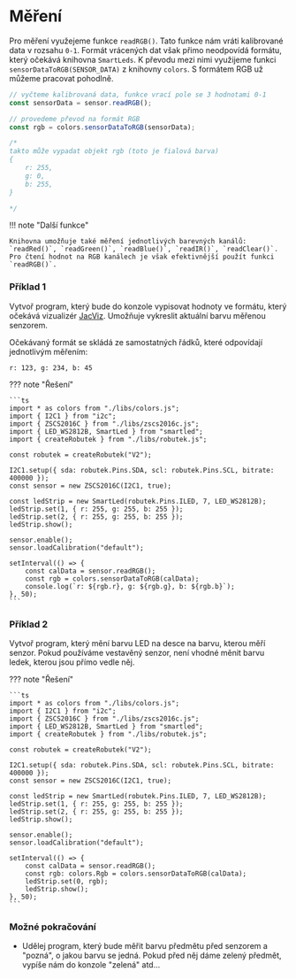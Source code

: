 # Měření

Pro měření využejeme funkce `readRGB()`. Tato funkce nám vráti kalibrované data v rozsahu `0-1`. Formát vrácených dat však přimo neodpovídá formátu, který očekává knihovna `SmartLeds`. K převodu mezi nimi využijeme funkci `sensorDataToRGB(SENSOR_DATA)` z knihovny `colors`. S formátem RGB už můžeme pracovat pohodlně.

```ts
// vyčteme kalibrovaná data, funkce vrací pole se 3 hodnotami 0-1
const sensorData = sensor.readRGB();

// provedeme převod na formát RGB
const rgb = colors.sensorDataToRGB(sensorData);

/*
takto může vypadat objekt rgb (toto je fialová barva)
{
    r: 255,
    g: 0,
    b: 255,
}

*/
```

!!! note "Další funkce"

    Knihovna umožňuje také měření jednotlivých barevných kanálů: `readRed()`, `readGreen()`, `readBlue()`, `readIR()`, `readClear()`. Pro čtení hodnot na RGB kanálech je však efektivnější použít funkci `readRGB()`.


### Příklad 1

Vytvoř program, který bude do konzole vypisovat hodnoty ve formátu, který očekává vizualizér [JacViz](https://viz.jaculus.org). Umožňuje vykreslit aktuální barvu měřenou senzorem.

Očekávaný formát se skládá ze samostatných řádků, které odpovídají jednotlivým měřením:

```
r: 123, g: 234, b: 45
```

??? note "Řešení"

    ```ts
    import * as colors from "./libs/colors.js";
    import { I2C1 } from "i2c";
    import { ZSCS2016C } from "./libs/zscs2016c.js";
    import { LED_WS2812B, SmartLed } from "smartled";
    import { createRobutek } from "./libs/robutek.js";

    const robutek = createRobutek("V2");

    I2C1.setup({ sda: robutek.Pins.SDA, scl: robutek.Pins.SCL, bitrate: 400000 });
    const sensor = new ZSCS2016C(I2C1, true);

    const ledStrip = new SmartLed(robutek.Pins.ILED, 7, LED_WS2812B);
    ledStrip.set(1, { r: 255, g: 255, b: 255 });
    ledStrip.set(2, { r: 255, g: 255, b: 255 });
    ledStrip.show();

    sensor.enable();
    sensor.loadCalibration("default");

    setInterval(() => {
        const calData = sensor.readRGB();
        const rgb = colors.sensorDataToRGB(calData);
        console.log(`r: ${rgb.r}, g: ${rgb.g}, b: ${rgb.b}`);
    }, 50);
    ```

### Příklad 2

Vytvoř program, který mění barvu LED na desce na barvu, kterou měří senzor. Pokud používáme vestavěný senzor, není vhodné měnit barvu ledek, kterou jsou přímo vedle něj.

??? note "Řešení"

    ```ts
    import * as colors from "./libs/colors.js";
    import { I2C1 } from "i2c";
    import { ZSCS2016C } from "./libs/zscs2016c.js";
    import { LED_WS2812B, SmartLed } from "smartled";
    import { createRobutek } from "./libs/robutek.js";

    const robutek = createRobutek("V2");

    I2C1.setup({ sda: robutek.Pins.SDA, scl: robutek.Pins.SCL, bitrate: 400000 });
    const sensor = new ZSCS2016C(I2C1, true);

    const ledStrip = new SmartLed(robutek.Pins.ILED, 7, LED_WS2812B);
    ledStrip.set(1, { r: 255, g: 255, b: 255 });
    ledStrip.set(2, { r: 255, g: 255, b: 255 });
    ledStrip.show();

    sensor.enable();
    sensor.loadCalibration("default");

    setInterval(() => {
        const calData = sensor.readRGB();
        const rgb: colors.Rgb = colors.sensorDataToRGB(calData);
        ledStrip.set(0, rgb);
        ledStrip.show();
    }, 50);
    ```

### Možné pokračování

- Udělej program, který bude měřit barvu předmětu před senzorem a "pozná", o jakou barvu se jedná. Pokud před něj dáme zelený předmět, vypíše nám do konzole "zelená" atd...

